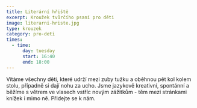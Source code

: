 ```yaml
---
title: Literární hřiště
excerpt: Kroužek tvůrčího psaní pro děti
image: literarni-hriste.jpg
type: krouzek
category: pro-deti
times:
  - time:
      day: tuesday
      start: 16:40
      end: 18:00
---
```

Vítáme všechny děti, které udrží mezi zuby tužku a oběhnou pět kol kolem stolu, případně si dají nohu za ucho. Jsme jazykově kreativní, spontánní a běžíme s větrem ve vlasech vstříc novým zážitkům - těm mezi stránkami knížek i mimo ně. Přidejte se k nám.